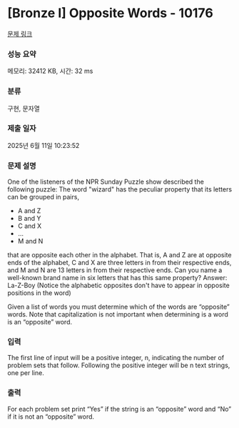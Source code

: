 # [Bronze I] Opposite Words - 10176 

[문제 링크](https://www.acmicpc.net/problem/10176) 

### 성능 요약

메모리: 32412 KB, 시간: 32 ms

### 분류

구현, 문자열

### 제출 일자

2025년 6월 11일 10:23:52

### 문제 설명

<p>One of the listeners of the NPR Sunday Puzzle show described the following puzzle: The word "wizard" has the peculiar property that its letters can be grouped in pairs,</p>

<ul>
	<li>A and Z</li>
	<li>B and Y</li>
	<li>C and X</li>
	<li>…</li>
	<li>M and N</li>
</ul>

<p>that are opposite each other in the alphabet. That is, A and Z are at opposite ends of the alphabet, C and X are three letters in from their respective ends, and M and N are 13 letters in from their respective ends. Can you name a well-known brand name in six letters that has this same property? Answer: La-Z-Boy (Notice the alphabetic opposites don't have to appear in opposite positions in the word)</p>

<p>Given a list of words you must determine which of the words are “opposite” words. Note that capitalization is not important when determining is a word is an “opposite” word.</p>

### 입력 

 <p>The first line of input will be a positive integer, n, indicating the number of problem sets that follow. Following the positive integer will be n text strings, one per line.</p>

### 출력 

 <p>For each problem set print “Yes” if the string is an “opposite” word and “No” if it is not an “opposite” word.</p>

